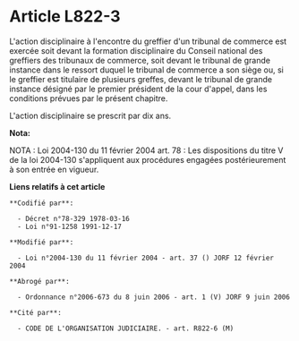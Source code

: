 # Article L822-3

L'action disciplinaire à l'encontre du greffier d'un tribunal de commerce est exercée soit devant la formation disciplinaire
du Conseil national des greffiers des tribunaux de commerce, soit devant le tribunal de grande instance dans le ressort
duquel le tribunal de commerce a son siège ou, si le greffier est titulaire de plusieurs greffes, devant le tribunal de
grande instance désigné par le premier président de la cour d'appel, dans les conditions prévues par le présent chapitre.

L'action disciplinaire se prescrit par dix ans.

**Nota:**

NOTA : Loi 2004-130 du 11 février 2004 art. 78 : Les dispositions du titre V de la loi 2004-130 s'appliquent aux procédures
engagées postérieurement à son entrée en vigueur.

**Liens relatifs à cet article**

	**Codifié par**:

	  - Décret n°78-329 1978-03-16
	  - Loi n°91-1258 1991-12-17

	**Modifié par**:

	  - Loi n°2004-130 du 11 février 2004 - art. 37 () JORF 12 février 2004

	**Abrogé par**:

	  - Ordonnance n°2006-673 du 8 juin 2006 - art. 1 (V) JORF 9 juin 2006

	**Cité par**:

	  - CODE DE L'ORGANISATION JUDICIAIRE. - art. R822-6 (M)
